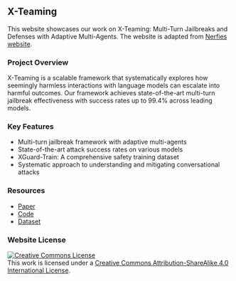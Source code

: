 ## X-Teaming

This website showcases our work on X-Teaming: Multi-Turn Jailbreaks and Defenses with Adaptive Multi-Agents. The website is adapted from [Nerfies website](https://nerfies.github.io).

### Project Overview
X-Teaming is a scalable framework that systematically explores how seemingly harmless interactions with language models can escalate into harmful outcomes. Our framework achieves state-of-the-art multi-turn jailbreak effectiveness with success rates up to 99.4% across leading models.

### Key Features
- Multi-turn jailbreak framework with adaptive multi-agents
- State-of-the-art attack success rates on various models
- XGuard-Train: A comprehensive safety training dataset
- Systematic approach to understanding and mitigating conversational attacks

### Resources
- [Paper](https://arxiv.org/abs/XXXX.XXXXX)
- [Code](https://github.com/salman-lui/x-teaming)
- [Dataset](https://huggingface.co/datasets/your-dataset)

### Website License
<a rel="license" href="http://creativecommons.org/licenses/by-sa/4.0/"><img alt="Creative Commons License" style="border-width:0" src="https://i.creativecommons.org/l/by-sa/4.0/88x31.png" /></a><br />This work is licensed under a <a rel="license" href="http://creativecommons.org/licenses/by-sa/4.0/">Creative Commons Attribution-ShareAlike 4.0 International License</a>.
